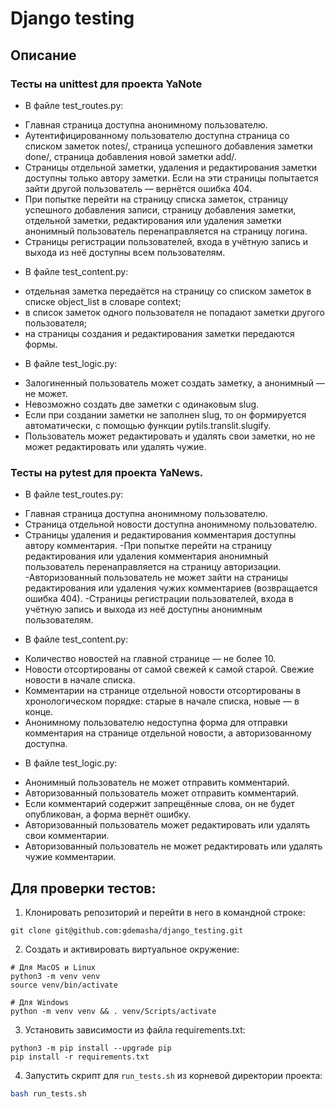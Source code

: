 # Django testing  

## Описание

### Тесты на unittest для проекта YaNote

* В файле test_routes.py:
- Главная страница доступна анонимному пользователю.
- Аутентифицированному пользователю доступна страница со списком заметок notes/, страница успешного добавления заметки done/, страница добавления новой заметки add/.
- Страницы отдельной заметки, удаления и редактирования заметки доступны только автору заметки. Если на эти страницы попытается зайти другой пользователь — вернётся ошибка 404.
- При попытке перейти на страницу списка заметок, страницу успешного добавления записи, страницу добавления заметки, отдельной заметки, редактирования или удаления заметки анонимный пользователь перенаправляется на страницу логина.
- Страницы регистрации пользователей, входа в учётную запись и выхода из неё доступны всем пользователям.
  
* В файле test_content.py:
- отдельная заметка передаётся на страницу со списком заметок в списке object_list в словаре context;
- в список заметок одного пользователя не попадают заметки другого пользователя;
- на страницы создания и редактирования заметки передаются формы.
  
* В файле test_logic.py:
- Залогиненный пользователь может создать заметку, а анонимный — не может.
- Невозможно создать две заметки с одинаковым slug.
- Если при создании заметки не заполнен slug, то он формируется автоматически, с помощью функции pytils.translit.slugify.
- Пользователь может редактировать и удалять свои заметки, но не может редактировать или удалять чужие.

### Тесты на pytest для проекта YaNews.

* В файле test_routes.py:
- Главная страница доступна анонимному пользователю.
- Страница отдельной новости доступна анонимному пользователю.
- Страницы удаления и редактирования комментария доступны автору комментария.
 -При попытке перейти на страницу редактирования или удаления комментария анонимный пользователь перенаправляется на страницу авторизации.
 -Авторизованный пользователь не может зайти на страницы редактирования или удаления чужих комментариев (возвращается ошибка 404).
 -Страницы регистрации пользователей, входа в учётную запись и выхода из неё доступны анонимным пользователям.
  
* В файле test_content.py:
- Количество новостей на главной странице — не более 10.
- Новости отсортированы от самой свежей к самой старой. Свежие новости в начале списка.
- Комментарии на странице отдельной новости отсортированы в хронологическом порядке: старые в начале списка, новые — в конце.
- Анонимному пользователю недоступна форма для отправки комментария на странице отдельной новости, а авторизованному доступна.
  
* В файле test_logic.py:
- Анонимный пользователь не может отправить комментарий.
- Авторизованный пользователь может отправить комментарий.
- Если комментарий содержит запрещённые слова, он не будет опубликован, а форма вернёт ошибку.
- Авторизованный пользователь может редактировать или удалять свои комментарии.
- Авторизованный пользователь не может редактировать или удалять чужие комментарии.

## Для проверки тестов:
1. Клонировать репозиторий и перейти в него в командной строке:
```
git clone git@github.com:gdemasha/django_testing.git
```
2. Создать и активировать виртуальное окружение:
```
# Для MacOS и Linux
python3 -m venv venv
source venv/bin/activate

# Для Windows
python -m venv venv && . venv/Scripts/activate
```
3. Установить зависимости из файла requirements.txt:
```
python3 -m pip install --upgrade pip
pip install -r requirements.txt
```
4. Запустить скрипт для `run_tests.sh` из корневой директории проекта:
```sh
bash run_tests.sh
```
